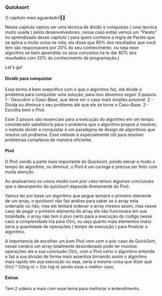 ### Quicksort
O capitulo mais aguardado!🧙🏻

Nesse capitulo vamos ver uma tecnica de dividir e conquistas ( uma tecnica muito usada ) pelos desenvolvedores, nesse caso então vemos um "Pareto" no aprendizado desse capitulo ( para quem conhece a regra de Pareto que se aplica a muita coisa na vida, ela disse que 80% dos resultados que você tem são responsaveis por 20% do seu conhecimento, ou seja esse algoritmo se bem aprendido os seus conceitos ira te dar 80% dos resultados com 20% do conhecimento de programação.)

Let's go!

#### Dividir para conquistar

Esse termo é bem exepcifico com o que o algoritmo faz, ele divide o problema para conquistar uma solução, para isso devemos seguir 3 passos.
1 - Descubrir o Caso-Base, que deve ser o caso mais simples possivel.
2 - Divida ou diminua o seu problema até que ele se torne o Caso-Base.
3 - Escolha bem o Pivô.

Esse 3 passos são essenciais para a execução do algoritmo em um tempo considerado satisfatorio para o problema que o algoritmo propoe a resolver, o metodo dividir e conquistar é um paradigma de design de algoritmos que resolve um problema. Esse método é especialmente útil para resolver problemas complexos de maneira eficiente.

#### Pivô

O Pivô sendo a parte mais importante do Quicksort, pondo elevar e muito o tempo do algoritmo, ou diminuir, o Pivô é um curinga e precisa ser feito com muita atenção. 

Ao analisarmos os *casos medio com pior caso* temos algumas conclusoes que o desenpenho do quicksort depende diretamente do Pivô.

Vamos ter por base um algoritmo que pegue sempre o primeiro elemente de um array, o quicksort não faz analise para saber se o array esta ordenado ou não, mas ele tentará ordenar o array mesmo assim, mas nesse caso de pegar o primeiro elemento do array ele não funcionara em sua totalidade, o array não tem o pivo certo para a execução do codigo nesse caso a complexidade iria para O(n), ou seja quanto mais elementos maior seria a quantidade de operações ( tempo de execução ) para finalizar o algoritmo. 

A importancia de escolher um bom Pivô vem com o pior caso de QuickSort, nesse cenário um array totalmente desordenado pode ter muiotas operações ate a sua conclusão O(n), com o Pivô certo o algoritmo entende e faz a sua divisão de forma mais assertiva tornando assim o algoritmo mais rapido em sua execução ou seja, seria a mesma coisa que dizer que O(n) * O(log n) = O(n log n) sendo esse o melhor caso.

#### Extras
Tem 2 videos a mais com esse tema para melhorar o entendimento.